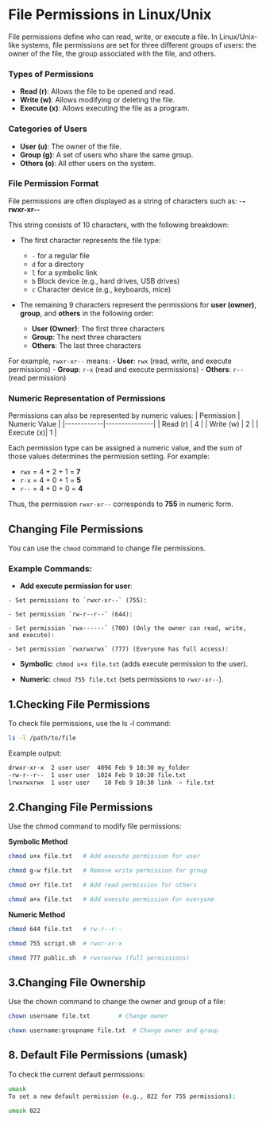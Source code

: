 # File Permissions in Linux/Unix

File permissions define who can read, write, or execute a file. In Linux/Unix-like systems, file permissions are set for three different groups of users: the owner of the file, the group associated with the file, and others.

  ### Types of Permissions
   - **Read (r)**: Allows the file to be opened and read.
   - **Write (w)**: Allows modifying or deleting the file.
   - **Execute (x)**: Allows executing the file as a program.
     
  ### Categories of Users
   - **User (u)**: The owner of the file.
   - **Group (g)**: A set of users who share the same group.
   - **Others (o)**: All other users on the system.
     
  ### File Permission Format
  File permissions are often displayed as a string of characters such as:
    -**-rwxr-xr--**
    
  This string consists of 10 characters, with the following breakdown:
   - The first character represents the file type:
     - `-` for a regular file
     - `d` for a directory
     - `l` for a symbolic link
     - `b` Block device (e.g., hard drives, USB drives)
     - `c` Character device (e.g., keyboards, mice)
  
  - The remaining 9 characters represent the permissions for **user (owner)**, **group**, and **others** in the following order:
     - **User (Owner)**: The first three characters
     - **Group**: The next three characters
     - **Others**: The last three characters

  For example, `rwxr-xr--` means:
    - **User**: `rwx` (read, write, and execute permissions)
    - **Group**: `r-x` (read and execute permissions)
    - **Others**: `r--` (read permission)


  ### Numeric Representation of Permissions

  Permissions can also be represented by numeric values:
  | Permission | Numeric Value |
  |------------|---------------|
  | Read (r)   | 4             |
  | Write (w)  | 2             |
  | Execute (x)| 1             |

  Each permission type can be assigned a numeric value, and the sum of those values determines the permission setting.
  For example:
   - `rwx` = 4 + 2 + 1 = **7**
   - `r-x` = 4 + 0 + 1 = **5**
   - `r--` = 4 + 0 + 0 = **4**

  Thus, the permission `rwxr-xr--` corresponds to **755** in numeric form.

  ## Changing File Permissions
   You can use the `chmod` command to change file permissions. 

  ### Example Commands:
   - **Add execute permission for user**:

    - Set permissions to `rwxr-xr--` (755):
    
    - Set permission `rw-r--r--` (644):
    
    - Set permission `rwx------` (700) (Only the owner can read, write, and execute):
    
    - Set permission `rwxrwxrwx` (777) (Everyone has full access):
 
  - **Symbolic**: `chmod u+x file.txt` (adds execute permission to the user).

  - **Numeric**: `chmod 755 file.txt` (sets permissions to `rwxr-xr--`).

## **1.Checking File Permissions**
To check file permissions, use the ls -l command:

```bash
ls -l /path/to/file
```
Example output:

```bash
drwxr-xr-x  2 user user  4096 Feb 9 10:30 my_folder
-rw-r--r--  1 user user  1024 Feb 9 10:30 file.txt
lrwxrwxrwx  1 user user    10 Feb 9 10:30 link -> file.txt
```

## **2.Changing File Permissions**
Use the chmod command to modify file permissions:

**Symbolic Method**

```bash
chmod u+x file.txt   # Add execute permission for user
```

```bash
chmod g-w file.txt   # Remove write permission for group
```

```bash
chmod o+r file.txt   # Add read permission for others
```

```bash
chmod a+x file.txt   # Add execute permission for everyone
```

**Numeric Method**

```bash
chmod 644 file.txt   # rw-r--r--
```

```bash
chmod 755 script.sh  # rwxr-xr-x
```

```bash
chmod 777 public.sh  # rwxrwxrwx (full permissions)
```


## **3.Changing File Ownership**
Use the chown command to change the owner and group of a file:

```bash
chown username file.txt        # Change owner
```

```bash
chown username:groupname file.txt  # Change owner and group
```

## **8. Default File Permissions (umask)**
To check the current default permissions:

```bash
umask
To set a new default permission (e.g., 022 for 755 permissions):
```

```bash
umask 022
```




